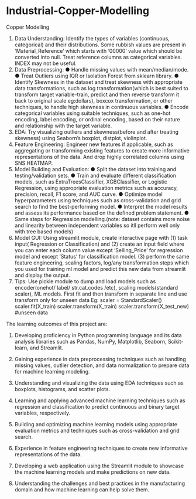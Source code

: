 # Industrial-Copper-Modelling
Copper Modelling
1)	Data Understanding: Identify the types of variables (continuous, categorical) and their distributions. Some rubbish values are present in ‘Material_Reference’ which starts with ‘00000’ value which should be converted into null. Treat reference columns as categorical variables. INDEX may not be useful.
2)	Data Preprocessing: 
●	Handle missing values with mean/median/mode.
●	Treat Outliers using IQR or Isolation Forest from sklearn library.
●	Identify Skewness in the dataset and treat skewness with appropriate data transformations, such as log transformation(which is best suited to transform target variable-train, predict and then reverse transform it back to original scale eg:dollars), boxcox transformation, or other techniques, to handle high skewness in continuous variables.
●	Encode categorical variables using suitable techniques, such as one-hot encoding, label encoding, or ordinal encoding, based on their nature and relationship with the target variable.
3)	EDA: Try visualizing outliers and skewness(before and after treating skewness) using Seaborn’s boxplot, distplot, violinplot.
4)	Feature Engineering: Engineer new features if applicable, such as aggregating or transforming existing features to create more informative representations of the data. And drop highly correlated columns using SNS HEATMAP.
5)	Model Building and Evaluation:
●	Split the dataset into training and testing/validation sets. 
●	Train and evaluate different classification models, such as ExtraTreesClassifier, XGBClassifier, or Logistic Regression, using appropriate evaluation metrics such as accuracy, precision, recall, F1 score, and AUC curve. 
●	Optimize model hyperparameters using techniques such as cross-validation and grid search to find the best-performing model.
●	Interpret the model results and assess its performance based on the defined problem statement.
●	Same steps for Regression modelling.(note: dataset contains more noise and linearity between independent variables so itll perform well only with tree based models)
6)	Model GUI: Using streamlit module, create interactive page with
   (1) task input( Regression or Classification) and 
   (2) create an input field where you can enter each column value except ‘Selling_Price’ for regression model and  except ‘Status’ for classification model. 
   (3) perform the same feature engineering, scaling factors, log/any transformation steps which you used for training ml model and predict this new data from streamlit and display the output.
7)	Tips: Use pickle module to dump and load models such as encoder(onehot/ label/ str.cat.codes /etc), scaling models(standard scaler), ML models. First fit and then transform in separate line and use transform only for unseen data 
Eg: scaler = StandardScaler()
scaler.fit(X_train)
scaler.transform(X_train)
scaler.transform(X_test_new) #unseen data

The learning outcomes of this project are: 

1.	Developing proficiency in Python programming language and its data analysis libraries such as Pandas, NumPy, Matplotlib, Seaborn, Scikit-learn, and Streamlit.

2.	Gaining experience in data preprocessing techniques such as handling missing values, outlier detection, and data normalization to prepare data for machine learning modeling.

3.	Understanding and visualizing the data using EDA techniques such as boxplots, histograms, and scatter plots.

4.	Learning and applying advanced machine learning techniques such as regression and classification to predict continuous and binary target variables, respectively.

5.	Building and optimizing machine learning models using appropriate evaluation metrics and techniques such as cross-validation and grid search.

6.	Experience in feature engineering techniques to create new informative representations of the data.

7.	Developing a web application using the Streamlit module to showcase the machine learning models and make predictions on new data.

8.	Understanding the challenges and best practices in the manufacturing domain and how machine learning can help solve them.
